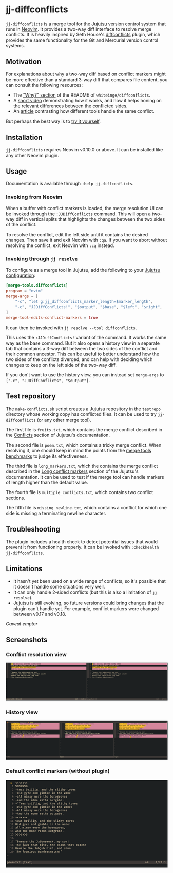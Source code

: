 # jj-diffconflicts

`jj-diffconflicts` is a merge tool for the [Jujutsu] version control system that runs in [Neovim].
It provides a two-way diff interface to resolve merge conflicts.
It is heavily inspired by Seth House's [diffconflicts] plugin, which provides the same functionality for the Git and Mercurial version control systems.

## Motivation

For explanations about why a two-way diff based on conflict markers might be more effective than a standard 3-way diff that compares file content, you can consult the following resources:

- The ["Why?" section][why] of the README of `whiteinge/diffconflicts`.
- A [short video] demonstrating how it works, and how it helps honing on the relevant differences between the conflicted sides.
- An [article] contrasting how different tools handle the same conflict.

But perhaps the best way is to [try it yourself](#test-repository).

## Installation

`jj-diffconflicts` requires Neovim v0.10.0 or above.
It can be installed like any other Neovim plugin.

## Usage

Documentation is available through `:help jj-diffconflicts`.

### Invoking from Neovim

When a buffer with conflict markers is loaded, the merge resolution UI can be invoked through the `:JJDiffConflicts` command.
This will open a two-way diff in vertical splits that highlights the changes between the two sides of the conflict.

To resolve the conflict, edit the left side until it contains the desired changes.
Then save it and exit Neovim with `:qa`.
If you want to abort without resolving the conflict, exit Neovim with `:cq` instead.

### Invoking through `jj resolve`

To configure as a merge tool in Jujutsu, add the following to your [Jujutsu configuration]:

```toml
[merge-tools.diffconflicts]
program = "nvim"
merge-args = [
    "-c", "let g:jj_diffconflicts_marker_length=$marker_length",
    "-c", "JJDiffConflicts!", "$output", "$base", "$left", "$right",
]
merge-tool-edits-conflict-markers = true
```

It can then be invoked with `jj resolve --tool diffconflicts`.

This uses the `:JJDiffConflicts!` variant of the command.
It works the same way as the base command.
But it also opens a history view in a separate tab that contains a 3-way diff between the two sides of the conflict and their common ancestor.
This can be useful to better understand how the two sides of the conflicts diverged, and can help with deciding which changes to keep on the left side of the two-way diff.

If you don't want to use the history view, you can instead set `merge-args` to `["-c", "JJDiffConflicts", "$output"]`.

## Test repository

The `make-conflicts.sh` script creates a Jujutsu repository in the `testrepo` directory whose working copy has conflicted files.
It can be used to try `jj-diffconflicts` (or any other merge tool).

The first file is `fruits.txt`, which contains the merge conflict described in the [Conflicts] section of Jujutsu's documentation.

The second file is `poem.txt`, which contains a tricky merge conflict.
When resolving it, one should keep in mind the points from the [merge tools benchmarks] to judge its effectiveness.

The third file is `long_markers.txt`, which the contains the merge conflict described in the [Long conflict markers] section of the Jujutsu's documentation.
It can be used to test if the merge tool can handle markers of length higher than the default value.

The fourth file is `multiple_conflicts.txt`, which contains two conflict sections.

The fifth file is `missing_newline.txt`, which contains a conflict for which one side is missing a terminating newline character.

## Troubleshooting

The plugin includes a health check to detect potential issues that would prevent it from functioning properly.
It can be invoked with `:checkhealth jj-diffconflicts`.

## Limitations

- It hasn't yet been used on a wide range of conflicts, so it's possible that it doesn't handle some situations very well.
- It can only handle 2-sided conflicts (but this is also a limitation of `jj resolve`).
- Jujutsu is still evolving, so future versions could bring changes that the plugin can't handle yet.
  For example, conflict markers were changed between v0.17 and v0.18.

_Caveat emptor_

## Screenshots

### Conflict resolution view

![Conflict resolution view](./doc/diff-view.png)

### History view

![History view](./doc/history-view.png)

### Default conflict markers (without plugin)

![Default conflict markers](./doc/default-conflict-markers.png)

[article]: https://www.eseth.org/2020/mergetools.html
[conflicts]: https://jj-vcs.github.io/jj/latest/conflicts/#conflict-markers
[diffconflicts]: https://github.com/whiteinge/diffconflicts/
[jujutsu]: https://jj-vcs.github.io/jj/
[jujutsu configuration]: https://jj-vcs.github.io/jj/latest/config/
[long conflict markers]: https://jj-vcs.github.io/jj/latest/conflicts/#long-conflict-markers
[merge tools benchmarks]: https://github.com/whiteinge/diffconflicts/blob/master/_utils/README.md#mergetool-benchmarks
[neovim]: https://neovim.io/
[short video]: https://www.youtube.com/watch?v=Pxgl3Wtf78Y
[why]: https://github.com/whiteinge/diffconflicts/#why
